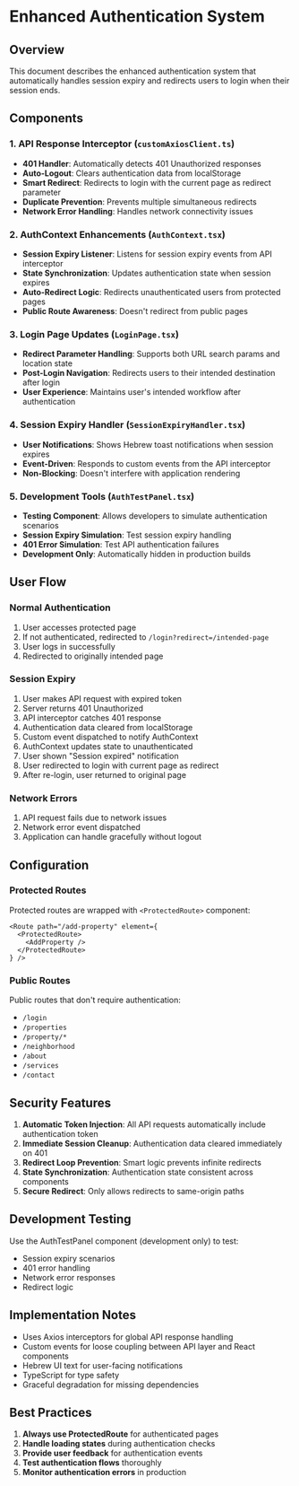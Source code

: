 # Enhanced Authentication System

## Overview
This document describes the enhanced authentication system that automatically handles session expiry and redirects users to login when their session ends.

## Components

### 1. API Response Interceptor (`customAxiosClient.ts`)
- **401 Handler**: Automatically detects 401 Unauthorized responses
- **Auto-Logout**: Clears authentication data from localStorage
- **Smart Redirect**: Redirects to login with the current page as redirect parameter
- **Duplicate Prevention**: Prevents multiple simultaneous redirects
- **Network Error Handling**: Handles network connectivity issues

### 2. AuthContext Enhancements (`AuthContext.tsx`)
- **Session Expiry Listener**: Listens for session expiry events from API interceptor
- **State Synchronization**: Updates authentication state when session expires
- **Auto-Redirect Logic**: Redirects unauthenticated users from protected pages
- **Public Route Awareness**: Doesn't redirect from public pages

### 3. Login Page Updates (`LoginPage.tsx`)
- **Redirect Parameter Handling**: Supports both URL search params and location state
- **Post-Login Navigation**: Redirects users to their intended destination after login
- **User Experience**: Maintains user's intended workflow after authentication

### 4. Session Expiry Handler (`SessionExpiryHandler.tsx`)
- **User Notifications**: Shows Hebrew toast notifications when session expires
- **Event-Driven**: Responds to custom events from the API interceptor
- **Non-Blocking**: Doesn't interfere with application rendering

### 5. Development Tools (`AuthTestPanel.tsx`)
- **Testing Component**: Allows developers to simulate authentication scenarios
- **Session Expiry Simulation**: Test session expiry handling
- **401 Error Simulation**: Test API authentication failures
- **Development Only**: Automatically hidden in production builds

## User Flow

### Normal Authentication
1. User accesses protected page
2. If not authenticated, redirected to `/login?redirect=/intended-page`
3. User logs in successfully
4. Redirected to originally intended page

### Session Expiry
1. User makes API request with expired token
2. Server returns 401 Unauthorized
3. API interceptor catches 401 response
4. Authentication data cleared from localStorage
5. Custom event dispatched to notify AuthContext
6. AuthContext updates state to unauthenticated
7. User shown "Session expired" notification
8. User redirected to login with current page as redirect
9. After re-login, user returned to original page

### Network Errors
1. API request fails due to network issues
2. Network error event dispatched
3. Application can handle gracefully without logout

## Configuration

### Protected Routes
Protected routes are wrapped with `<ProtectedRoute>` component:
```tsx
<Route path="/add-property" element={
  <ProtectedRoute>
    <AddProperty />
  </ProtectedRoute>
} />
```

### Public Routes
Public routes that don't require authentication:
- `/login`
- `/properties`
- `/property/*`
- `/neighborhood`
- `/about`
- `/services`
- `/contact`

## Security Features

1. **Automatic Token Injection**: All API requests automatically include authentication token
2. **Immediate Session Cleanup**: Authentication data cleared immediately on 401
3. **Redirect Loop Prevention**: Smart logic prevents infinite redirects
4. **State Synchronization**: Authentication state consistent across components
5. **Secure Redirect**: Only allows redirects to same-origin paths

## Development Testing

Use the AuthTestPanel component (development only) to test:
- Session expiry scenarios
- 401 error handling
- Network error responses
- Redirect logic

## Implementation Notes

- Uses Axios interceptors for global API response handling
- Custom events for loose coupling between API layer and React components
- Hebrew UI text for user-facing notifications
- TypeScript for type safety
- Graceful degradation for missing dependencies

## Best Practices

1. **Always use ProtectedRoute** for authenticated pages
2. **Handle loading states** during authentication checks
3. **Provide user feedback** for authentication events
4. **Test authentication flows** thoroughly
5. **Monitor authentication errors** in production
